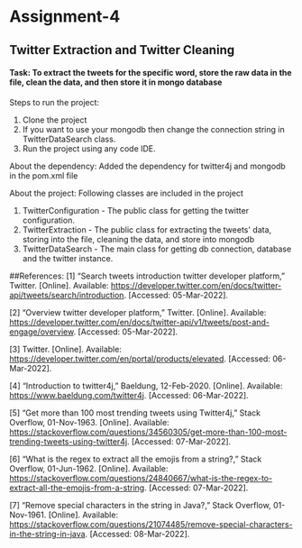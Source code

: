 # Assignment-4
## Twitter Extraction and Twitter Cleaning
#### Task: To extract the tweets for the specific word, store the raw data in the file, clean the data, and then store it in mongo database

Steps to run the project:
1. Clone the project
2. If you want to use your mongodb then change the connection string in TwitterDataSearch class.
3. Run the project using any code IDE.

About the dependency:
Added the dependency for twitter4j and mongodb in the pom.xml file

About the project: Following classes are included in the project

1. TwitterConfiguration - The public class for getting the twitter configuration.
2. TwitterExtraction - The public class for extracting the tweets' data, storing into the file, cleaning the data, and store into mongodb
3. TwitterDataSearch - The main class for getting db connection, database and the twitter instance.

##References:
[1] “Search tweets introduction twitter developer platform,” Twitter. [Online]. Available: https://developer.twitter.com/en/docs/twitter-api/tweets/search/introduction. [Accessed: 05-Mar-2022].

[2] “Overview twitter developer platform,” Twitter. [Online]. Available: https://developer.twitter.com/en/docs/twitter-api/v1/tweets/post-and-engage/overview. [Accessed: 05-Mar-2022].

[3] Twitter. [Online]. Available: https://developer.twitter.com/en/portal/products/elevated. [Accessed: 06-Mar-2022].

[4] “Introduction to twitter4j,” Baeldung, 12-Feb-2020. [Online]. Available: https://www.baeldung.com/twitter4j. [Accessed: 06-Mar-2022].

[5] “Get more than 100 most trending tweets using Twitter4j,” Stack Overflow, 01-Nov-1963. [Online]. Available: https://stackoverflow.com/questions/34560305/get-more-than-100-most-trending-tweets-using-twitter4j. [Accessed: 07-Mar-2022].

[6] “What is the regex to extract all the emojis from a string?,” Stack Overflow, 01-Jun-1962. [Online]. Available: https://stackoverflow.com/questions/24840667/what-is-the-regex-to-extract-all-the-emojis-from-a-string. [Accessed: 07-Mar-2022].

[7] “Remove special characters in the string in Java?,” Stack Overflow, 01-Nov-1961. [Online]. Available: https://stackoverflow.com/questions/21074485/remove-special-characters-in-the-string-in-java. [Accessed: 08-Mar-2022].


